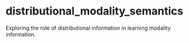 # distributional_modality_semantics
Exploring the role of distributional information in learning modality information.
